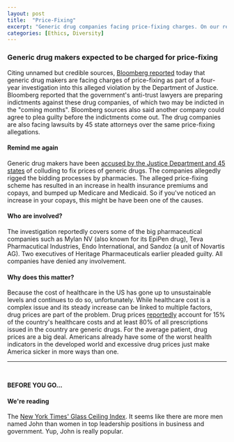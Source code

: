 ```yaml
---
layout: post
title:  "Price-Fixing"
excerpt: "Generic drug companies facing price-fixing charges. On our reading list is the New York Times' latest Glass Ceiling Index."
categories: [Ethics, Diversity]
---
```


### Generic drug makers expected to be charged for price-fixing

Citing unnamed but credible sources, <a href="https://www.bloomberg.com/news/articles/2018-04-24/generic-drug-companies-said-to-face-first-charges-in-u-s-probe" target="_blank">Bloomberg reported</a> today that generic drug makers are facing charges of price-fixing as part of a four-year investigation into this alleged violation by the Department of Justice. Bloomberg reported that the government's anti-trust lawyers are preparing indictments against these drug companies, of which two may be indicted in the "coming months". Bloomberg sources also said another company could agree to plea guilty before the indictments come out. The drug companies are also facing lawsuits by 45 state attorneys over the same price-fixing allegations.

#### Remind me again

Generic drug makers have been <a href="https://www.npr.org/2018/03/07/590217561/probe-into-generic-drug-price-fixing-set-to-widen" target="_blank">accused by the Justice Department and 45 states</a> of colluding to fix prices of generic drugs. The companies allegedly rigged the bidding processes by pharmacies. The alleged price-fixing scheme has resulted in an increase in health insurance premiums and copays, and bumped up Medicare and Medicaid. So if you've noticed an increase in your copays, this might be have been one of the causes.

#### Who are involved?

The investigation reportedly covers some of the big pharmaceutical companies such as Mylan NV (also known for its EpiPen drug), Teva Pharmacutical Industries, Endo International, and Sandoz (a unit of Novartis AG). Two executives of Heritage Pharmaceuticals earlier pleaded guilty. All companies have denied any involvement.

#### Why does this matter?

Because the cost of healthcare in the US has gone up to unsustainable levels and continues to do so, unfortunately. While healthcare cost is a complex issue and its steady increase can be linked to multiple factors, drug prices are part of the problem. Drug prices <a href="https://www.nytimes.com/2013/03/19/business/use-of-generics-produces-an-unusual-drop-in-drug-spending.html?pagewanted=all&_r=0" target="_blank">reportedly</a> account for 15% of the country's healthcare costs and at least 80% of all prescriptions issued in the country are generic drugs. For the average patient, drug prices are a big deal. Americans already have some of the worst health indicators in the developed world and excessive drug prices just make America sicker in more ways than one.

* * *
<br />

**BEFORE YOU GO...**

#### **We're reading**

The <a href="https://www.nytimes.com/interactive/2018/04/24/upshot/women-and-men-named-john.html?hp&action=click&pgtype=Homepage&clickSource=story-heading&module=photo-spot-region&region=top-news&WT.nav=top-news" target="_blank">New York Times' Glass Ceiling Index</a>. It seems like there are more men named John than women in top leadership positions in business and government. Yup, John is really popular.

